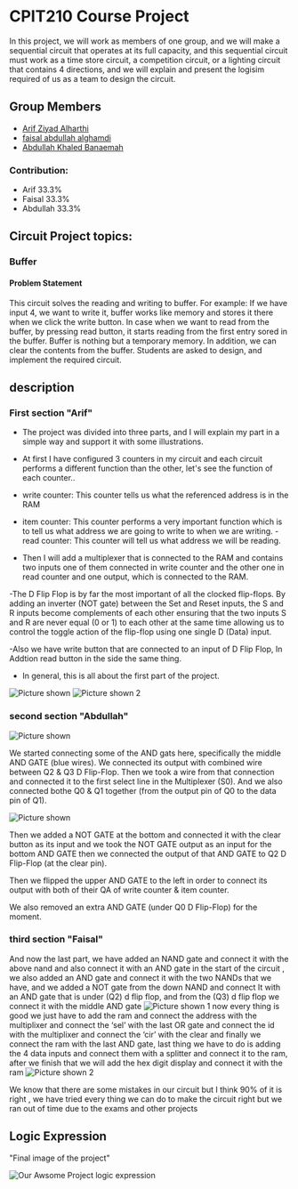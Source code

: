 # CPIT210 Course Project

In this project, we will work as members of one group, and we will make a sequential circuit that operates at its full capacity, and this sequential circuit must work as a time store circuit, a competition circuit, or a lighting circuit that contains 4 directions, and we will explain and present the logisim required of us as a team to design the circuit.

## Group Members
[comment]: <> (each group memeber should write his first, middle and last name with link to his GitHub account)
- [Arif Ziyad Alharthi](https://github.com/Arif-Alharthi)
- [faisal abdullah alghamdi](https://github.com/faisalgh7)
- [Abdullah Khaled Banaemah](https://github.com/AbdullahBM-1419)

[comment]: <> (Students should include the contribution percentage of each group member.)
[comment]: <> (Example:)
### Contribution:
- Arif 33.3%
- Faisal 33.3%
- Abdullah 33.3%

## Circuit Project topics:

[comment]: <> (Choose one of the following, your choice need to be accepted by Instructor)

### Buffer
#### Problem Statement
This circuit solves the reading and writing to buffer. For example: If we have input 4, we want to write it, buffer works like memory and stores it there when we click the write button. In case when we want to read from the buffer, by pressing read button, it starts reading from the first entry sored in the buffer. Buffer is nothing but a temporary memory. In addition, we can clear the contents from the buffer. Students are asked to design, and implement the required circuit.


## description 
### First section "Arif" 

- The project was divided into three parts, and I will explain my part in a simple way and support it with some illustrations.

- At first I have configured 3 counters in my circuit and each circuit performs a different function than the other, let's see the function of each counter..

- write counter: This counter tells us what the referenced address is in the RAM
- item counter: This counter performs a very important function which is to tell us what address we are going to write to when we are writing.
-read counter: This counter will tell us what address we will be reading.

- Then I will add a multiplexer that is connected to the RAM and contains two inputs one of them connected in write counter and the other one in read counter and one output, which is connected to the RAM.

-The D Flip Flop is by far the most important of all the clocked flip-flops. By adding an inverter (NOT gate) between the Set and Reset inputs, the S and R inputs become complements of each other ensuring that the two inputs S and R are never equal (0 or 1) to each other at the same time allowing us to control the toggle action of the flip-flop using one single D (Data) input.

-Also we have write button that are connected to an input of D Flip Flop, In Addtion read button in the side the same thing.

- In general, this is all about the first part of the project.

![Picture shown ](https://h.top4top.io/p_2607tdnqd1.jpeg)
![Picture shown 2 ](https://d.top4top.io/p_2607s7y211.jpeg)








### second section "Abdullah"

![Picture shown ](https://f.top4top.io/p_2607sbi2o1.png)

We started connecting some of the AND gats here, specifically the middle AND GATE (blue wires). We connected its output with combined wire between Q2 & Q3 D Flip-Flop. Then we took a wire from that connection and connected it to the first select line in the Multiplexer (S0). 
And we also connected bothe Q0 & Q1 together (from the output pin of Q0 to the data pin of Q1).

![Picture shown ](https://j.top4top.io/p_2607eiwko1.png)

Then we added a NOT GATE at the bottom and connected it with the clear button as its input and we took the NOT GATE output as an input for the bottom  AND GATE then we connected the output of that AND GATE to Q2 D Flip-Flop (at the clear pin).

Then we flipped the upper AND GATE to the left in order to connect its output with both of their QA of write counter & item counter.

We also removed an extra AND GATE (under Q0 D Flip-Flop) for the moment.


### third section "Faisal" 
And now the last part, we have added an NAND gate and connect it with the above
 nand and also connect it with an AND gate in the start of the circuit , we also added an 
AND gate and connect it with the  two NANDs that we have, and we added a NOT gate from the down NAND and connect It with an AND gate that is under (Q2) d flip flop,
and from the (Q3) d flip flop we connect it with the middle AND gate 
![Picture shown 1 ](https://i.top4top.io/p_2607glccb2.jpeg)
now every thing is good we just have to add the ram and connect the address with the 
multiplixer and connect the ‘sel’ with the last OR gate and connect the id with the 
multiplixer and connect the ‘cir’ with the clear and finally we connect the ram 
with the last AND gate, last thing we have to do is adding the 4 data inputs and 
connect them with a splitter and connect it to the ram, after we finish that we will 
add the hex digit display and connect it with the ram
![Picture shown 2 ](https://j.top4top.io/p_2607kptb13.jpeg)

We know that there are some mistakes in our circuit but I think 90% of it is right ,
we have tried every thing we can do to make the circuit right but we ran out of time due to the exams and other projects 



### 
#### 

## 

## 
## Logic Expression
"Final image of the project"

![Our Awsome Project logic expression](https://c.top4top.io/p_260717fpv1.jpg)

